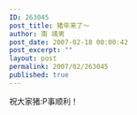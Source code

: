 ```yaml
---
ID: 263045
post_title: 猪年来了～
author: 南 靖男
post_date: 2007-02-18 00:00:42
post_excerpt: ""
layout: post
permalink: 2007/02/263045
published: true
---
```

祝大家猪:P事顺利！